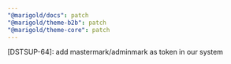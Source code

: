 ```yaml
---
"@marigold/docs": patch
"@marigold/theme-b2b": patch
"@marigold/theme-core": patch
---
```


[DSTSUP-64]: add mastermark/adminmark as token in our system
